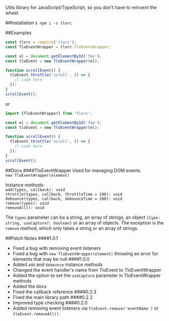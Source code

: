 Utils library for JavaScript/TypeScript, so you don't have to reinvent the wheel.

##Installation
`$ npm i -s tlorc`

##Examples

```js
const tlorc = require('tlorc');
const TloEventWrapper = tlorc.TloEventWrapper;

const el = document.getElementById('foo');
const tloEvent = new TloEventWrapper(el);

function scrollEvent() {
  tloEvent.throttle('scroll', () => {
    // code here
  });
}
scrollEvent();
```
or
```js
import {TloEventWrapper} from 'tlorc';

const el = document.getElementById('foo');
const tloEvent = new TloEventWrapper(el);

function scrollEvent() {
  tloEvent.throttle('scroll', () => {
    // code here
  });
}
scrollEvent();
```

##Docs
####TloEventWrapper
Used for managing DOM events.\
`new TloEventWrapper(element)`

Instance methods:\
`add(types, callback): void`\
`throttle(types, callback, throttleTime = 100): void `\
`debounce(types, callback, debounceTime = 200): void`\
`remove(types): void`\
`removeAll(): void`

The `types` parameter can be a string, an array of strings, an object `{type: string, useCapture?: boolean}` or 
an array of objects. The exception is the `remove` method, which only takes a string or an array of strings.

##Patch Notes
####1.0.1
- Fixed a bug with removing event listeners
- Fixed a bug with `new TloEventWrapper(element)` throwing an error for elements that may be null
####1.0.0
- Added `add` and `debounce` instance methods
- Changed the event handler's name from TloEvent to TloEventWrapper
- Added the option to set the `useCapture` parameter in TloEventWrapper methods
- Added the docs
- Fixed the callback reference
####0.2.3
- Fixed the main library path
####0.2.2
- Improved type checking
####0.2.0
- Added removing event listeners via `tloEvent.remove('eventName')` or `tloEvent.removeAll()`.
